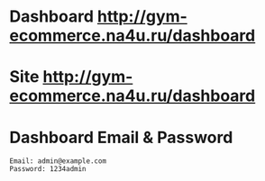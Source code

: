 # Dashboard http://gym-ecommerce.na4u.ru/dashboard
# Site http://gym-ecommerce.na4u.ru/dashboard
# Dashboard Email & Password
```
Email: admin@example.com
Password: 1234admin
```
